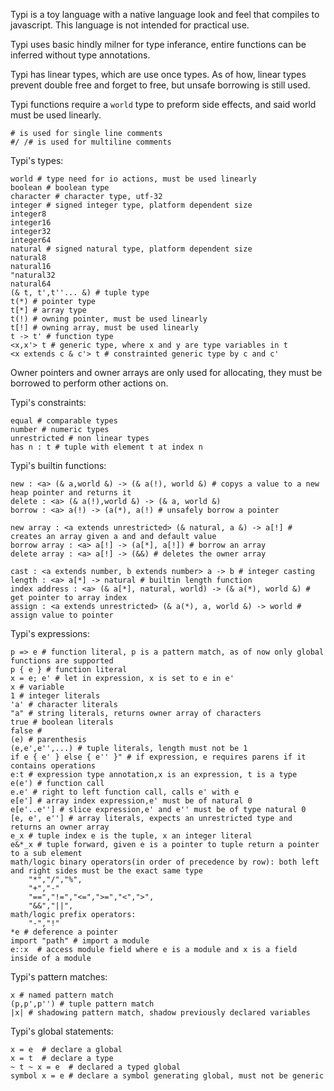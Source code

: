 Typi is a toy language with a native language look and feel that compiles to javascript. 
This language is not intended for practical use.

Typi uses basic hindly milner for type inferance, entire functions can be inferred without type annotations.

Typi has linear types, which are use once types. As of how, linear types prevent double free and forget to free, but unsafe borrowing is still used.

Typi functions require a `world` type to preform side effects, and said world must be used linearly.

	# is used for single line comments
	#/ /# is used for multiline comments

Typi's types:

	world # type need for io actions, must be used linearly
	boolean # boolean type
	character # character type, utf-32
	integer # signed integer type, platform dependent size
	integer8
	integer16
	integer32
	integer64
	natural # signed natural type, platform dependent size
	natural8
	natural16
	"natural32
	natural64
	(& t, t',t''... &) # tuple type
	t(*) # pointer type
	t[*] # array type
	t(!) # owning pointer, must be used linearly
	t[!] # owning array, must be used linearly
	t -> t' # function type
	<x,x'> t # generic type, where x and y are type variables in t
	<x extends c & c'> t # constrainted generic type by c and c'

Owner pointers and owner arrays are only used for allocating, they must be borrowed to perform other actions on.

Typi's constraints:

	equal # comparable types
	number # numeric types
	unrestricted # non linear types
	has n : t # tuple with element t at index n
	
Typi's builtin functions:

	new : <a> (& a,world &) -> (& a(!), world &) # copys a value to a new heap pointer and returns it
	delete : <a> (& a(!),world &) -> (& a, world &)
	borrow : <a> a(!) -> (a(*), a(!) # unsafely borrow a pointer
	
	new array : <a extends unrestricted> (& natural, a &) -> a[!] # creates an array given a and and default value
	borrow array : <a> a[!] -> (a[*], a[!]) # borrow an array
	delete array : <a> a[!] -> (&&) # deletes the owner array
	
	cast : <a extends number, b extends number> a -> b # integer casting
	length : <a> a[*] -> natural # builtin length function
	index address : <a> (& a[*], natural, world) -> (& a(*), world &) # get pointer to array index
	assign : <a extends unrestricted> (& a(*), a, world &) -> world # assign value to pointer
	
Typi's expressions:

	p => e # function literal, p is a pattern match, as of now only global functions are supported
	p { e } # function literal
	x = e; e' # let in expression, x is set to e in e'
	x # variable
	1 # integer literals
	'a' # character literals
	"a" # string literals, returns owner array of characters
	true # boolean literals
	false #
	(e) # parenthesis
	(e,e',e'',...) # tuple literals, length must not be 1
	if e { e' } else { e'' }" # if expression, e requires parens if it contains operations
	e:t # expression type annotation,x is an expression, t is a type
	e(e') # function call
	e.e' # right to left function call, calls e' with e
	e[e'] # array index expression,e' must be of natural 0
	e[e'..e''] # slice expression,e' and e'' must be of type natural 0
	[e, e', e''] # array literals, expects an unrestricted type and returns an owner array
	e_x # tuple index e is the tuple, x an integer literal
	e&*_x # tuple forward, given e is a pointer to tuple return a pointer to a sub element
	math/logic binary operators(in order of precedence by row): both left and right sides must be the exact same type
		"*","/","%",
		"+","-"
		"==","!=","<=",">=","<",">",
		"&&","||",
	math/logic prefix operators:
		"-","!"
	*e # deference a pointer
	import "path" # import a module
	e::x  # access module field where e is a module and x is a field inside of a module

Typi's pattern matches:

	x # named pattern match
	(p,p',p'') # tuple pattern match
	|x| # shadowing pattern match, shadow previously declared variables
	
Typi's global statements:

	x = e  # declare a global
	x = t  # declare a type
	~ t ~ x = e  # declared a typed global
	symbol x = e # declare a symbol generating global, must not be generic
